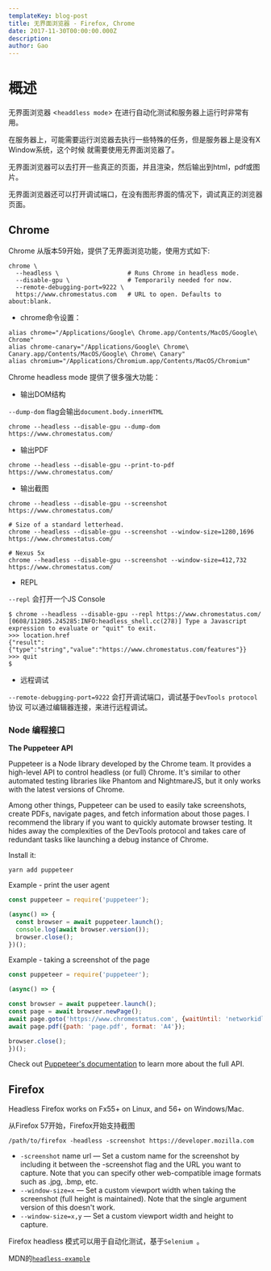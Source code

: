 ```yaml
---
templateKey: blog-post
title: 无界面浏览器 - Firefox, Chrome
date: 2017-11-30T00:00:00.000Z
description:
author: Gao
---
```

# 概述

无界面浏览器 <`headdless mode`> 在进行自动化测试和服务器上运行时非常有用。

在服务器上，可能需要运行浏览器去执行一些特殊的任务，但是服务器上是没有X Window系统，这个时候
就需要使用无界面浏览器了。

无界面浏览器可以去打开一些真正的页面，并且渲染，然后输出到html，pdf或图片。

无界面浏览器还可以打开调试端口，在没有图形界面的情况下，调试真正的浏览器页面。

## Chrome

Chrome 从版本59开始，提供了无界面浏览功能，使用方式如下:

```shell
chrome \
  --headless \                   # Runs Chrome in headless mode.
  --disable-gpu \                # Temporarily needed for now.
  --remote-debugging-port=9222 \
  https://www.chromestatus.com   # URL to open. Defaults to about:blank.
```

* chrome命令设置：

```shell
alias chrome="/Applications/Google\ Chrome.app/Contents/MacOS/Google\ Chrome"
alias chrome-canary="/Applications/Google\ Chrome\ Canary.app/Contents/MacOS/Google\ Chrome\ Canary"
alias chromium="/Applications/Chromium.app/Contents/MacOS/Chromium"
```

Chrome headless mode 提供了很多强大功能：

  - 输出DOM结构

  `--dump-dom` flag会输出`document.body.innerHTML`

```shell
chrome --headless --disable-gpu --dump-dom https://www.chromestatus.com/
```

  - 输出PDF

```shell
chrome --headless --disable-gpu --print-to-pdf https://www.chromestatus.com/
```

  - 输出截图

```shell
chrome --headless --disable-gpu --screenshot https://www.chromestatus.com/

# Size of a standard letterhead.
chrome --headless --disable-gpu --screenshot --window-size=1280,1696 https://www.chromestatus.com/

# Nexus 5x
chrome --headless --disable-gpu --screenshot --window-size=412,732 https://www.chromestatus.com/
```

  - REPL

  `--repl` 会打开一个JS Console

```shell
$ chrome --headless --disable-gpu --repl https://www.chromestatus.com/
[0608/112805.245285:INFO:headless_shell.cc(278)] Type a Javascript expression to evaluate or "quit" to exit.
>>> location.href
{"result":{"type":"string","value":"https://www.chromestatus.com/features"}}
>>> quit
$
```

  - 远程调试

  `--remote-debugging-port=9222` 会打开调试端口，调试基于`DevTools protocol`协议
  可以通过编辑器连接，来进行远程调试。

### Node 编程接口

**The Puppeteer API**

Puppeteer is a Node library developed by the Chrome team.
It provides a high-level API to control headless (or full) Chrome.
It's similar to other automated testing libraries like Phantom and NightmareJS,
but it only works with the latest versions of Chrome.

Among other things, Puppeteer can be used to easily take screenshots,
create PDFs, navigate pages, and fetch information about those pages.
I recommend the library if you want to quickly automate browser testing.
It hides away the complexities of the DevTools protocol and takes care of redundant tasks like launching a debug instance of Chrome.

Install it:

```shell
yarn add puppeteer
```

Example - print the user agent

```js
const puppeteer = require('puppeteer');

(async() => {
  const browser = await puppeteer.launch();
  console.log(await browser.version());
  browser.close();
})();
```

Example - taking a screenshot of the page

```js
const puppeteer = require('puppeteer');

(async() => {

const browser = await puppeteer.launch();
const page = await browser.newPage();
await page.goto('https://www.chromestatus.com', {waitUntil: 'networkidle'});
await page.pdf({path: 'page.pdf', format: 'A4'});

browser.close();
})();
```

Check out [Puppeteer's documentation](https://github.com/GoogleChrome/puppeteer/blob/master/docs/api.md) to learn more about the full API.



## Firefox

Headless Firefox works on Fx55+ on Linux, and 56+ on Windows/Mac.

从Firefox 57开始，Firefox开始支持截图

```
/path/to/firefox -headless -screenshot https://developer.mozilla.com
```

* `-screenshot` name url — Set a custom name for the screenshot by including it between the -screenshot flag and the URL you want to capture. Note that you can specify other web-compatible image formats such as .jpg, .bmp, etc.
* `--window-size=x` — Set a custom viewport width when taking the screenshot (full height is maintained). Note that the single argument version of this doesn't work.
* `--window-size=x,y` — Set a custom viewport width and height to capture.

Firefox headless 模式可以用于自动化测试，基于`Selenium `。

MDN的[`headless-example`](https://github.com/mdn/headless-examples)
